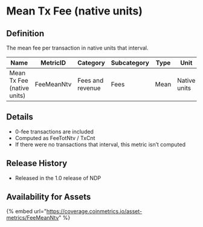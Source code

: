 # Mean Tx Fee (native units)

## Definition

The mean fee per transaction in native units that interval.

| Name                       | MetricID   | Category         | Subcategory | Type | Unit         | Interval      |
| -------------------------- | ---------- | ---------------- | ----------- | ---- | ------------ | ------------- |
| Mean Tx Fee (native units) | FeeMeanNtv | Fees and revenue | Fees        | Mean | Native units | 1 day, 1 hour |

## Details

* 0-fee transactions are included
* Computed as FeeTotNtv / TxCnt
* If there were no transactions that interval, this metric isn’t computed

## Release History

* Released in the 1.0 release of NDP

## Availability for Assets

{% embed url="https://coverage.coinmetrics.io/asset-metrics/FeeMeanNtv" %}
